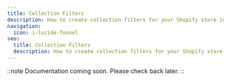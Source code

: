 ```yaml
---
title: Collection Filters
description: How to create collection filters for your Shopify store in Nuxt
navigation:
  icon: i-lucide-funnel
seo:
  title: Collection Filters
  description: How to create collection filters for your Shopify store in Nuxt
---
```


::note
Documentation coming soon. Please check back later.
::
